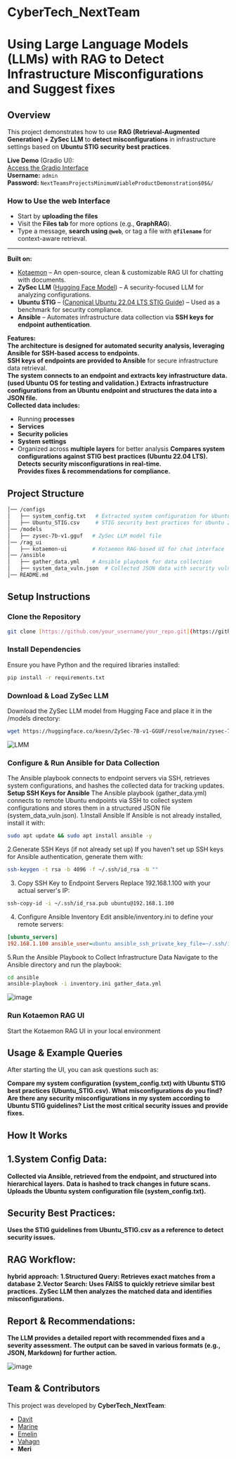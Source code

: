 # CyberTech_NextTeam

# Using Large Language Models (LLMs) with RAG to Detect Infrastructure Misconfigurations and Suggest fixes

## Overview
This project demonstrates how to use **RAG (Retrieval-Augmented Generation) + ZySec LLM** to **detect misconfigurations** in infrastructure settings based on **Ubuntu STIG security best practices**.  

**Live Demo** (Gradio UI):  
[Access the Gradio Interface](https://303456ed21b2b4bf9e.gradio.live/)  
**Username:** `admin`  
**Password:** `NextTeamsProjectsMinimumViableProductDemonstration$0$&/`

### **How to Use the web Interface**
- Start by **uploading the files** 
- Visit the **Files tab** for more options (e.g., **GraphRAG**).  
- Type a message, **search using `@web`**, or tag a file with **`@filename`** for context-aware retrieval.  

---

**Built on:**  
- [Kotaemon](https://github.com/Cinnamon/kotaemon/) – An open-source, clean & customizable RAG UI for chatting with documents.  
- **ZySec LLM** ([Hugging Face Model](https://huggingface.co/koesn/ZySec-7B-v1-GGUF)) – A security-focused LLM for analyzing configurations.  
- **Ubuntu STIG** – ([Canonical Ubuntu 22.04 LTS STIG Guide](https://www.stigviewer.com/stig/canonical_ubuntu_22.04_lts/)) – Used as a benchmark for security compliance.
- **Ansible** – Automates infrastructure data collection via **SSH keys for endpoint authentication**.

**Features:**  
**The architecture is designed for automated security analysis, leveraging Ansible for SSH-based access to endpoints.**  
**SSH keys of endpoints are provided to Ansible** for secure infrastructure data retrieval.    
**The system connects to an endpoint and extracts key infrastructure data. (used Ubuntu OS for testing and validation.)**
**Extracts infrastructure configurations from an Ubuntu endpoint and structures the data into a JSON file.**  
**Collected data includes:**  
   - Running **processes**  
   - **Services**  
   - **Security policies**  
   - **System settings**  
   - Organized across **multiple layers** for better analysis
**Compares system configurations against STIG best practices (Ubuntu 22.04 LTS).**  
**Detects security misconfigurations in real-time.**  
**Provides fixes & recommendations for compliance.**  


## **Project Structure**
```bash
│── /configs
│   ├── system_config.txt   # Extracted system configuration for Ubuntu
│   ├── Ubuntu_STIG.csv     # STIG security best practices for Ubuntu 22.04
│── /models
│   ├── zysec-7b-v1.gguf   # ZySec LLM model file
│── /rag_ui
│   ├── kotaemon-ui        # Kotaemon RAG-based UI for chat interface
│── /ansible
│   ├── gather_data.yml    # Ansible playbook for data collection
│   ├── system_data_vuln.json  # Collected JSON data with security vulnerabilities
│── README.md

```

## **Setup Instructions**

### **Clone the Repository**
```bash
git clone [https://github.com/your_username/your_repo.git](https://github.com/Cinnamon/kotaemon/?tab=readme-ov-file)
```

### **Install Dependencies**
Ensure you have Python and the required libraries installed:
```bash
pip install -r requirements.txt
```

### **Download & Load ZySec LLM**
Download the ZySec LLM model from Hugging Face and place it in the /models directory:
```bash
wget https://huggingface.co/koesn/ZySec-7B-v1-GGUF/resolve/main/zysec-7b-v1.gguf -P models/
```
![LMM](https://github.com/user-attachments/assets/c984b5e9-8a00-4dc7-a3b5-e0248bcd9f82)

### **Configure & Run Ansible for Data Collection**
The Ansible playbook connects to endpoint servers via SSH, retrieves system configurations, and hashes the collected data for tracking updates.
**Setup SSH Keys for Ansible**
The Ansible playbook (gather_data.yml) connects to remote Ubuntu endpoints via SSH to collect system configurations and stores them in a structured JSON file (system_data_vuln.json).
1.Install Ansible
If Ansible is not already installed, install it with:
```bash
sudo apt update && sudo apt install ansible -y
```
2.Generate SSH Keys (if not already set up)
If you haven't set up SSH keys for Ansible authentication, generate them with:
```bash
ssh-keygen -t rsa -b 4096 -f ~/.ssh/id_rsa -N ""
```

3. Copy SSH Key to Endpoint Servers
Replace 192.168.1.100 with your actual server's IP:
```bash
ssh-copy-id -i ~/.ssh/id_rsa.pub ubuntu@192.168.1.100
```

4. Configure Ansible Inventory
Edit ansible/inventory.ini to define your remote servers:
```ini
[ubuntu_servers]
192.168.1.100 ansible_user=ubuntu ansible_ssh_private_key_file=~/.ssh/id_rsa
```
5.Run the Ansible Playbook to Collect Infrastructure Data
Navigate to the Ansible directory and run the playbook:
```bash
cd ansible
ansible-playbook -i inventory.ini gather_data.yml
```
![image](https://github.com/user-attachments/assets/1ddb5ee7-0434-48e9-b0f7-f0dd1a5eb558)


### **Run Kotaemon RAG UI**
Start the Kotaemon RAG UI in your local environment

## **Usage & Example Queries**
After starting the UI, you can ask questions such as:

**Compare my system configuration (system_config.txt) with Ubuntu STIG best practices (Ubuntu_STIG.csv). What misconfigurations do you find?**
**Are there any security misconfigurations in my system according to Ubuntu STIG guidelines?**
**List the most critical security issues and provide fixes.**


## **How It Works**
## **1.System Config Data:**
**Collected via Ansible, retrieved from the endpoint, and structured into hierarchical layers.**
**Data is hashed to track changes in future scans.**
**Uploads the Ubuntu system configuration file (system_config.txt).**

## **Security Best Practices:**
**Uses the STIG guidelines from Ubuntu_STIG.csv as a reference to detect security issues.**

## **RAG Workflow:**
**hybrid approach:**
**1.Structured Query: Retrieves exact matches from a database**
**2.Vector Search: Uses FAISS to quickly retrieve similar best practices.**
**ZySec LLM then analyzes the matched data and identifies misconfigurations.**

## **Report & Recommendations:**
**The LLM provides a detailed report with recommended fixes and a severity assessment.**
**The output can be saved in various formats (e.g., JSON, Markdown) for further action.**

![image](https://github.com/user-attachments/assets/b2872a7d-7cfe-4a89-9c18-42569c08e050)


## **Team & Contributors**
This project was developed by **CyberTech_NextTeam**:

- [Davit](https://github.com/Xmansess)  
- [Marine](https://github.com/marineharutyunyan)
- [Emelin](https://github.com/emelinghazarian)  
- [Vahagn](https://github.com/MrPoghosyan)
- **Meri**




